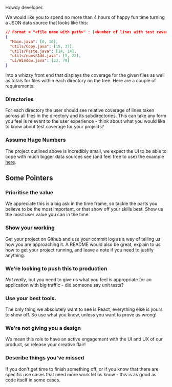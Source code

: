 Howdy developer.

We would like you to spend no more than 4 hours of happy fun time turning a JSON data source that looks like this:

```json
// Format = "<file name with path>" : [<Number of lines with test coverage>, <Total number of lines of code>]
{
  "Main.java": [0, 10],
  "utils/Copy.java": [15, 37],
  "utils/Paste.java": [14, 14],
  "utils/nums/Add.java": [9, 22],
  "ui/Window.java": [23, 79]
}
```

Into a whizzy front end that displays the coverage for the given files as well as totals for files within each directory on the tree. Here are a couple of requirements:

### Directories

For each directory the user should see relative coverage of lines taken across all files in the directory and its subdirectories. This can take any form you feel is relevant to the user experience - think about what you would like to know about test coverage for your projects?

### Assume Huge Numbers

The project outlined above is incredibly small, we expect the UI to be able to cope with much bigger data sources see (and feel free to use) the example [here](https://gist.github.com/royletron/f535f03830c92cf840665831e8d3d528).

## Some Pointers

### Prioritise the value

We appreciate this is a big ask in the time frame, so tackle the parts you believe to be the most important, or that show off your skills best. Show us the most user value you can in the time.

### Show your working

Get your project on Github and use your commit log as a way of telling us how you are approaching it. A README would also be great, explain to us how to get your project running, and leave a note if you need to justify anything.

### We're looking to push this to production

*Not really*, but you need to give us what you feel is appropriate for an application with big traffic - did someone say unit tests?

### Use your best tools.

The only thing we absolutely want to see is React, everything else is yours to show off. So use what you know, unless you want to prove us wrong!

### We're not giving you a design

We mean this role to have an active engagement with the UI and UX of our product, so release your creative flair!

### Describe things you've missed

If you don't get time to finish something off, or if you know that there are specific use cases that need more work let us know - this is as good as code itself in some cases.
